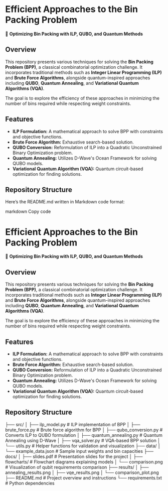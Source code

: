 # Efficient Approaches to the Bin Packing Problem  
🚀 **Optimizing Bin Packing with ILP, QUBO, and Quantum Methods**  

## Overview  
This repository presents various techniques for solving the **Bin Packing Problem (BPP)**, a classical combinatorial optimization challenge. It incorporates traditional methods such as **Integer Linear Programming (ILP)** and **Brute Force Algorithms**, alongside quantum-inspired approaches including **QUBO**, **Quantum Annealing**, and **Variational Quantum Algorithms (VQA)**.  

The goal is to explore the efficiency of these approaches in minimizing the number of bins required while respecting weight constraints.  

## Features  
- **ILP Formulation:** A mathematical approach to solve BPP with constraints and objective functions.  
- **Brute Force Algorithm:** Exhaustive search-based solution.  
- **QUBO Conversion:** Reformulation of ILP into a Quadratic Unconstrained Binary Optimization problem.  
- **Quantum Annealing:** Utilizes D-Wave's Ocean Framework for solving QUBO models.  
- **Variational Quantum Algorithm (VQA):** Quantum circuit-based optimization for finding solutions.  

## Repository Structure  


Here’s the README.md written in Markdown code format:

markdown
Copy code
# Efficient Approaches to the Bin Packing Problem  
🚀 **Optimizing Bin Packing with ILP, QUBO, and Quantum Methods**  

## Overview  
This repository presents various techniques for solving the **Bin Packing Problem (BPP)**, a classical combinatorial optimization challenge. It incorporates traditional methods such as **Integer Linear Programming (ILP)** and **Brute Force Algorithms**, alongside quantum-inspired approaches including **QUBO**, **Quantum Annealing**, and **Variational Quantum Algorithms (VQA)**.  

The goal is to explore the efficiency of these approaches in minimizing the number of bins required while respecting weight constraints.  

## Features  
- **ILP Formulation:** A mathematical approach to solve BPP with constraints and objective functions.  
- **Brute Force Algorithm:** Exhaustive search-based solution.  
- **QUBO Conversion:** Reformulation of ILP into a Quadratic Unconstrained Binary Optimization problem.  
- **Quantum Annealing:** Utilizes D-Wave's Ocean Framework for solving QUBO models.  
- **Variational Quantum Algorithm (VQA):** Quantum circuit-based optimization for finding solutions.  

## Repository Structure  

├── src/
│ ├── ilp_model.py # ILP implementation of BPP
│ ├── brute_force.py # Brute force algorithm for BPP
│ ├── qubo_conversion.py # Converts ILP to QUBO formulation
│ ├── quantum_annealing.py # Quantum Annealing using D-Wave
│ ├── vqa_solver.py # VQA-based BPP solution
│ └── utils.py # Helper functions for validation and visualization
├── data/
│ └── example_data.json # Sample input weights and bin capacities
├── docs/
│ ├── slides.pdf # Presentation slides for the project
│ ├── flowcharts/ # Flowchart diagrams explaining models
│ └── comparison.png # Visualization of qubit requirements comparison
├── results/
│ ├── annealing_results.png
│ ├── vqe_results.png
│ └── comparison_plot.png
├── README.md # Project overview and instructions
└── requirements.txt # Python dependencies

